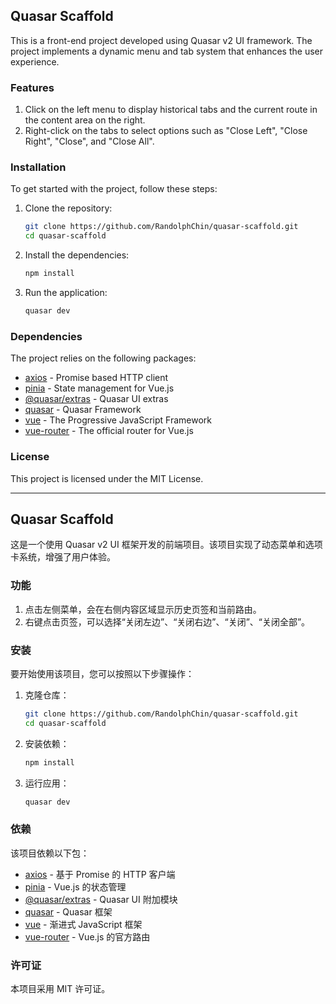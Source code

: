 ## Quasar Scaffold

This is a front-end project developed using Quasar v2 UI framework. The project implements a dynamic menu and tab system that enhances the user experience.

### Features

1. Click on the left menu to display historical tabs and the current route in the content area on the right.
2. Right-click on the tabs to select options such as "Close Left", "Close Right", "Close", and "Close All".

### Installation

To get started with the project, follow these steps:

1. Clone the repository:
   ```bash
   git clone https://github.com/RandolphChin/quasar-scaffold.git
   cd quasar-scaffold
   ```

2. Install the dependencies:
   ```bash
   npm install
   ```

3. Run the application:
   ```bash
   quasar dev
   ```

### Dependencies

The project relies on the following packages:

- [axios](https://github.com/axios/axios) - Promise based HTTP client
- [pinia](https://pinia.vuejs.org/) - State management for Vue.js
- [@quasar/extras](https://quasar.dev/extras) - Quasar UI extras
- [quasar](https://quasar.dev/) - Quasar Framework
- [vue](https://vuejs.org/) - The Progressive JavaScript Framework
- [vue-router](https://router.vuejs.org/) - The official router for Vue.js

### License

This project is licensed under the MIT License.

---

## Quasar Scaffold
这是一个使用 Quasar v2 UI 框架开发的前端项目。该项目实现了动态菜单和选项卡系统，增强了用户体验。

### 功能

1. 点击左侧菜单，会在右侧内容区域显示历史页签和当前路由。
2. 右键点击页签，可以选择“关闭左边”、“关闭右边”、“关闭”、“关闭全部”。

### 安装

要开始使用该项目，您可以按照以下步骤操作：

1. 克隆仓库：
   ```bash
   git clone https://github.com/RandolphChin/quasar-scaffold.git
   cd quasar-scaffold
   ```

2. 安装依赖：
   ```bash
   npm install
   ```

3. 运行应用：
   ```bash
   quasar dev
   ```

### 依赖

该项目依赖以下包：

- [axios](https://github.com/axios/axios) - 基于 Promise 的 HTTP 客户端
- [pinia](https://pinia.vuejs.org/) - Vue.js 的状态管理
- [@quasar/extras](https://quasar.dev/extras) - Quasar UI 附加模块
- [quasar](https://quasar.dev/) - Quasar 框架
- [vue](https://vuejs.org/) - 渐进式 JavaScript 框架
- [vue-router](https://router.vuejs.org/) - Vue.js 的官方路由

### 许可证

本项目采用 MIT 许可证。
